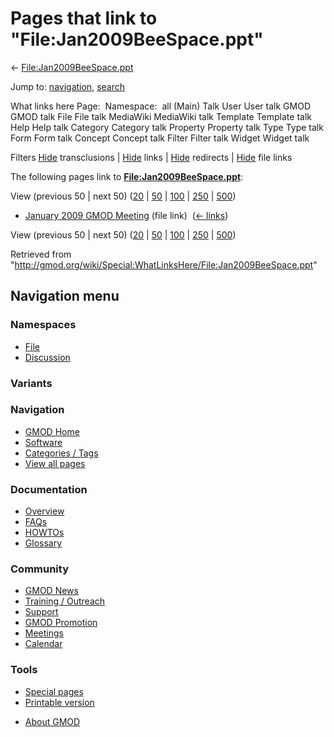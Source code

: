 <div id="mw-page-base" class="noprint">

</div>

<div id="mw-head-base" class="noprint">

</div>

<div id="content" class="mw-body" role="main">

<span id="top"></span>

<div id="mw-js-message" style="display:none;">

</div>



# <span dir="auto">Pages that link to "File:Jan2009BeeSpace.ppt"</span>

<div id="bodyContent">

<div id="contentSub">

←
[File:Jan2009BeeSpace.ppt](/wiki/File:Jan2009BeeSpace.ppt "File:Jan2009BeeSpace.ppt")

</div>

<div id="jump-to-nav" class="mw-jump">

Jump to: [navigation](#mw-navigation), [search](#p-search)

</div>

<div id="mw-content-text">

What links here Page:  Namespace:  all (Main) Talk User User talk GMOD
GMOD talk File File talk MediaWiki MediaWiki talk Template Template talk
Help Help talk Category Category talk Property Property talk Type Type
talk Form Form talk Concept Concept talk Filter Filter talk Widget
Widget talk

Filters
[Hide](/mediawiki/index.php?title=Special:WhatLinksHere/File:Jan2009BeeSpace.ppt&hidetrans=1 "Special:WhatLinksHere/File:Jan2009BeeSpace.ppt")
transclusions \|
[Hide](/mediawiki/index.php?title=Special:WhatLinksHere/File:Jan2009BeeSpace.ppt&hidelinks=1 "Special:WhatLinksHere/File:Jan2009BeeSpace.ppt")
links \|
[Hide](/mediawiki/index.php?title=Special:WhatLinksHere/File:Jan2009BeeSpace.ppt&hideredirs=1 "Special:WhatLinksHere/File:Jan2009BeeSpace.ppt")
redirects \|
[Hide](/mediawiki/index.php?title=Special:WhatLinksHere/File:Jan2009BeeSpace.ppt&hideimages=1 "Special:WhatLinksHere/File:Jan2009BeeSpace.ppt")
file links

The following pages link to
**[File:Jan2009BeeSpace.ppt](/wiki/File:Jan2009BeeSpace.ppt "File:Jan2009BeeSpace.ppt")**:

View (previous 50 \| next 50)
([20](/mediawiki/index.php?title=Special:WhatLinksHere/File:Jan2009BeeSpace.ppt&limit=20 "Special:WhatLinksHere/File:Jan2009BeeSpace.ppt")
\|
[50](/mediawiki/index.php?title=Special:WhatLinksHere/File:Jan2009BeeSpace.ppt&limit=50 "Special:WhatLinksHere/File:Jan2009BeeSpace.ppt")
\|
[100](/mediawiki/index.php?title=Special:WhatLinksHere/File:Jan2009BeeSpace.ppt&limit=100 "Special:WhatLinksHere/File:Jan2009BeeSpace.ppt")
\|
[250](/mediawiki/index.php?title=Special:WhatLinksHere/File:Jan2009BeeSpace.ppt&limit=250 "Special:WhatLinksHere/File:Jan2009BeeSpace.ppt")
\|
[500](/mediawiki/index.php?title=Special:WhatLinksHere/File:Jan2009BeeSpace.ppt&limit=500 "Special:WhatLinksHere/File:Jan2009BeeSpace.ppt"))

- [January 2009 GMOD
  Meeting](/wiki/January_2009_GMOD_Meeting "January 2009 GMOD Meeting")
  (file link) ‎ <span class="mw-whatlinkshere-tools">([←
  links](/mediawiki/index.php?title=Special:WhatLinksHere&target=January+2009+GMOD+Meeting "Special:WhatLinksHere"))</span>

View (previous 50 \| next 50)
([20](/mediawiki/index.php?title=Special:WhatLinksHere/File:Jan2009BeeSpace.ppt&limit=20 "Special:WhatLinksHere/File:Jan2009BeeSpace.ppt")
\|
[50](/mediawiki/index.php?title=Special:WhatLinksHere/File:Jan2009BeeSpace.ppt&limit=50 "Special:WhatLinksHere/File:Jan2009BeeSpace.ppt")
\|
[100](/mediawiki/index.php?title=Special:WhatLinksHere/File:Jan2009BeeSpace.ppt&limit=100 "Special:WhatLinksHere/File:Jan2009BeeSpace.ppt")
\|
[250](/mediawiki/index.php?title=Special:WhatLinksHere/File:Jan2009BeeSpace.ppt&limit=250 "Special:WhatLinksHere/File:Jan2009BeeSpace.ppt")
\|
[500](/mediawiki/index.php?title=Special:WhatLinksHere/File:Jan2009BeeSpace.ppt&limit=500 "Special:WhatLinksHere/File:Jan2009BeeSpace.ppt"))

</div>

<div class="printfooter">

Retrieved from
"<http://gmod.org/wiki/Special:WhatLinksHere/File:Jan2009BeeSpace.ppt>"

</div>

<div id="catlinks" class="catlinks catlinks-allhidden">

</div>

<div class="visualClear">

</div>

</div>

</div>

<div id="mw-navigation">

## Navigation menu

<div id="mw-head">



<div id="left-navigation">

<div id="p-namespaces" class="vectorTabs" role="navigation"
aria-labelledby="p-namespaces-label">

### Namespaces

- <span id="ca-nstab-image"><a href="/wiki/File:Jan2009BeeSpace.ppt" accesskey="c"
  title="View the file page [c]">File</a></span>
- <span id="ca-talk"><a
  href="/mediawiki/index.php?title=File_talk:Jan2009BeeSpace.ppt&amp;action=edit&amp;redlink=1"
  accesskey="t"
  title="Discussion about the content page [t]">Discussion</a></span>

</div>

<div id="p-variants" class="vectorMenu emptyPortlet" role="navigation"
aria-labelledby="p-variants-label">

### 

### Variants[](#)

<div class="menu">

</div>

</div>

</div>





</div>

</div>

</div>

<div id="mw-panel">

<div id="p-logo" role="banner">

<a href="/wiki/Main_Page"
style="background-image: url(http://gmod.org/images/GMOD-cogs.png);"
title="Visit the main page"></a>

</div>

<div id="p-Navigation" class="portal" role="navigation"
aria-labelledby="p-Navigation-label">

### Navigation

<div class="body">

- <span id="n-GMOD-Home">[GMOD Home](/wiki/Main_Page)</span>
- <span id="n-Software">[Software](/wiki/GMOD_Components)</span>
- <span id="n-Categories-.2F-Tags">[Categories /
  Tags](/wiki/Categories)</span>
- <span id="n-View-all-pages">[View all
  pages](/wiki/Special:AllPages)</span>

</div>

</div>

<div id="p-Documentation" class="portal" role="navigation"
aria-labelledby="p-Documentation-label">

### Documentation

<div class="body">

- <span id="n-Overview">[Overview](/wiki/Overview)</span>
- <span id="n-FAQs">[FAQs](/wiki/Category:FAQ)</span>
- <span id="n-HOWTOs">[HOWTOs](/wiki/Category:HOWTO)</span>
- <span id="n-Glossary">[Glossary](/wiki/Glossary)</span>

</div>

</div>

<div id="p-Community" class="portal" role="navigation"
aria-labelledby="p-Community-label">

### Community

<div class="body">

- <span id="n-GMOD-News">[GMOD News](/wiki/GMOD_News)</span>
- <span id="n-Training-.2F-Outreach">[Training /
  Outreach](/wiki/Training_and_Outreach)</span>
- <span id="n-Support">[Support](/wiki/Support)</span>
- <span id="n-GMOD-Promotion">[GMOD
  Promotion](/wiki/GMOD_Promotion)</span>
- <span id="n-Meetings">[Meetings](/wiki/Meetings)</span>
- <span id="n-Calendar">[Calendar](/wiki/Calendar)</span>

</div>

</div>

<div id="p-tb" class="portal" role="navigation"
aria-labelledby="p-tb-label">

### Tools

<div class="body">

- <span id="t-specialpages"><a href="/wiki/Special:SpecialPages" accesskey="q"
  title="A list of all special pages [q]">Special pages</a></span>
- <span id="t-print"><a
  href="/mediawiki/index.php?title=Special:WhatLinksHere/File:Jan2009BeeSpace.ppt&amp;printable=yes"
  rel="alternate" accesskey="p"
  title="Printable version of this page [p]">Printable version</a></span>

</div>

</div>

</div>

</div>

<div id="footer" role="contentinfo">

- <span id="footer-places-about">[About
  GMOD](/wiki/GMOD:About "GMOD:About")</span>

<!-- -->






</div>
